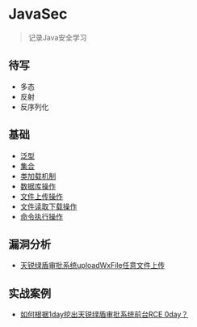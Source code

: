 # JavaSec
> 记录Java安全学习

## 待写
* 多态
* 反射
* 反序列化

## 基础

* [泛型](https://github.com/X1lyS/JavaSec/blob/main/%E5%9F%BA%E7%A1%80/%E6%B3%9B%E5%9E%8B.md)
* [集合](https://github.com/X1lyS/JavaSec/blob/main/%E5%9F%BA%E7%A1%80/%E9%9B%86%E5%90%88.md)
* [类加载机制](https://github.com/X1lyS/JavaSec/blob/main/%E5%9F%BA%E7%A1%80/%E7%B1%BB%E5%8A%A0%E8%BD%BD%E6%9C%BA%E5%88%B6.md)
* [数据库操作](https://github.com/X1lyS/JavaSec/blob/main/%E5%9F%BA%E7%A1%80/%E6%95%B0%E6%8D%AE%E5%BA%93%E6%93%8D%E4%BD%9C.md)
* [文件上传操作](https://github.com/X1lyS/JavaSec/blob/main/%E5%9F%BA%E7%A1%80/%E6%96%87%E4%BB%B6%E4%B8%8A%E4%BC%A0%E6%93%8D%E4%BD%9C.md)
* [文件读取下载操作](https://github.com/X1lyS/JavaSec/blob/main/%E5%9F%BA%E7%A1%80/%E6%96%87%E4%BB%B6%E8%AF%BB%E5%8F%96%E4%B8%8B%E8%BD%BD%E6%93%8D%E4%BD%9C.md)
* [命令执行操作](https://github.com/X1lyS/JavaSec/blob/main/%E5%9F%BA%E7%A1%80/%E5%91%BD%E4%BB%A4%E6%89%A7%E8%A1%8C%E6%93%8D%E4%BD%9C.md)

## 漏洞分析
* [天锐绿盾审批系统uploadWxFile任意文件上传](https://github.com/X1lyS/JavaSec/blob/main/%E6%BC%8F%E6%B4%9E%E5%88%86%E6%9E%90/%E5%A4%A9%E9%94%90%E7%BB%BF%E7%9B%BE%E5%AE%A1%E6%89%B9%E7%B3%BB%E7%BB%9FuploadWxFile%E4%BB%BB%E6%84%8F%E6%96%87%E4%BB%B6%E4%B8%8A%E4%BC%A0.md)

## 实战案例
* [如何根据1day挖出天锐绿盾审批系统前台RCE 0day？](https://github.com/X1lyS/JavaSec/blob/main/%E5%AE%9E%E6%88%98%E6%A1%88%E4%BE%8B/%E5%A6%82%E4%BD%95%E6%A0%B9%E6%8D%AE1day%E6%8C%96%E5%87%BA%E5%A4%A9%E9%94%90%E7%BB%BF%E7%9B%BE%E5%AE%A1%E6%89%B9%E7%B3%BB%E7%BB%9F%E5%89%8D%E5%8F%B0RCE%200day%3F.md)
